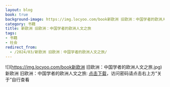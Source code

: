 ```yaml
---
layout: blog
book: true
background-image: https://img.locyoo.com/book新欧洲 旧欧洲：中国学者的欧洲人文之旅.jpg
category: 书籍
title: 新欧洲 旧欧洲：中国学者的欧洲人文之旅
tags:
- 书籍
- 社会
redirect_from:
  - /2024/03/新欧洲 旧欧洲：中国学者的欧洲人文之旅/
---
```

![](https://img.locyoo.com/book新欧洲 旧欧洲：中国学者的欧洲人文之旅.jpg)
新欧洲 旧欧洲：中国学者的欧洲人文之旅: <a name = "ref1" href="https://url18.ctfile.com/f/50983618-1323443629-f61a58?p=3619">点击下载</a>，访问密码请点击右上方“关于”自行查看